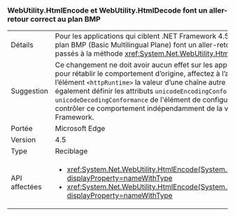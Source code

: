 ### <a name="webutilityhtmlencode-and-webutilityhtmldecode-round-trip-bmp-correctly"></a>WebUtility.HtmlEncode et WebUtility.HtmlDecode font un aller-retour correct au plan BMP

|   |   |
|---|---|
|Détails|Pour les applications qui ciblent .NET Framework 4.5, les caractères extérieurs au plan BMP (Basic Multilingual Plane) font un aller-retour correct quand ils sont passés à la méthode <xref:System.Net.WebUtility.HtmlDecode(System.String)>.|
|Suggestion|Ce changement ne doit avoir aucun effet sur les applications actuelles. Toutefois, pour rétablir le comportement d’origine, affectez à l’attribut <code>targetFramework</code> de l’élément <code>&lt;httpRuntime&gt;</code> la valeur d’une chaîne autre que &quot;4.5&quot;. Vous pouvez également définir les attributs <code>unicodeEncodingConformance</code> et <code>unicodeDecodingConformance</code> de l'élément de configuration <code>&lt;webUtility&gt;</code> pour contrôler ce comportement indépendamment de la version ciblée du .NET Framework.|
|Portée|Microsoft Edge|
|Version|4.5|
|Type|Reciblage|
|API affectées|<ul><li><xref:System.Net.WebUtility.HtmlEncode(System.String)?displayProperty=nameWithType></li><li><xref:System.Net.WebUtility.HtmlEncode(System.String,System.IO.TextWriter)?displayProperty=nameWithType></li></ul>|

